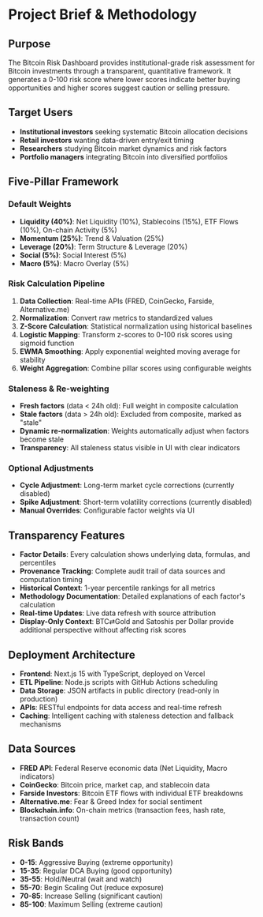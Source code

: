 # Project Brief & Methodology

## Purpose

The Bitcoin Risk Dashboard provides institutional-grade risk assessment for Bitcoin investments through a transparent, quantitative framework. It generates a 0-100 risk score where lower scores indicate better buying opportunities and higher scores suggest caution or selling pressure.

## Target Users

- **Institutional investors** seeking systematic Bitcoin allocation decisions
- **Retail investors** wanting data-driven entry/exit timing
- **Researchers** studying Bitcoin market dynamics and risk factors
- **Portfolio managers** integrating Bitcoin into diversified portfolios

## Five-Pillar Framework

### Default Weights
- **Liquidity (40%)**: Net Liquidity (10%), Stablecoins (15%), ETF Flows (10%), On-chain Activity (5%)
- **Momentum (25%)**: Trend & Valuation (25%)
- **Leverage (20%)**: Term Structure & Leverage (20%)
- **Social (5%)**: Social Interest (5%)
- **Macro (5%)**: Macro Overlay (5%)

### Risk Calculation Pipeline

1. **Data Collection**: Real-time APIs (FRED, CoinGecko, Farside, Alternative.me)
2. **Normalization**: Convert raw metrics to standardized values
3. **Z-Score Calculation**: Statistical normalization using historical baselines
4. **Logistic Mapping**: Transform z-scores to 0-100 risk scores using sigmoid function
5. **EWMA Smoothing**: Apply exponential weighted moving average for stability
6. **Weight Aggregation**: Combine pillar scores using configurable weights

### Staleness & Re-weighting

- **Fresh factors** (data < 24h old): Full weight in composite calculation
- **Stale factors** (data > 24h old): Excluded from composite, marked as "stale"
- **Dynamic re-normalization**: Weights automatically adjust when factors become stale
- **Transparency**: All staleness status visible in UI with clear indicators

### Optional Adjustments

- **Cycle Adjustment**: Long-term market cycle corrections (currently disabled)
- **Spike Adjustment**: Short-term volatility corrections (currently disabled)
- **Manual Overrides**: Configurable factor weights via UI

## Transparency Features

- **Factor Details**: Every calculation shows underlying data, formulas, and percentiles
- **Provenance Tracking**: Complete audit trail of data sources and computation timing
- **Historical Context**: 1-year percentile rankings for all metrics
- **Methodology Documentation**: Detailed explanations of each factor's calculation
- **Real-time Updates**: Live data refresh with source attribution
- **Display-Only Context**: BTC⇄Gold and Satoshis per Dollar provide additional perspective without affecting risk scores

## Deployment Architecture

- **Frontend**: Next.js 15 with TypeScript, deployed on Vercel
- **ETL Pipeline**: Node.js scripts with GitHub Actions scheduling
- **Data Storage**: JSON artifacts in public directory (read-only in production)
- **APIs**: RESTful endpoints for data access and real-time refresh
- **Caching**: Intelligent caching with staleness detection and fallback mechanisms

## Data Sources

- **FRED API**: Federal Reserve economic data (Net Liquidity, Macro indicators)
- **CoinGecko**: Bitcoin price, market cap, and stablecoin data
- **Farside Investors**: Bitcoin ETF flows with individual ETF breakdowns
- **Alternative.me**: Fear & Greed Index for social sentiment
- **Blockchain.info**: On-chain metrics (transaction fees, hash rate, transaction count)

## Risk Bands

- **0-15**: Aggressive Buying (extreme opportunity)
- **15-35**: Regular DCA Buying (good opportunity)
- **35-55**: Hold/Neutral (wait and watch)
- **55-70**: Begin Scaling Out (reduce exposure)
- **70-85**: Increase Selling (significant caution)
- **85-100**: Maximum Selling (extreme caution)
